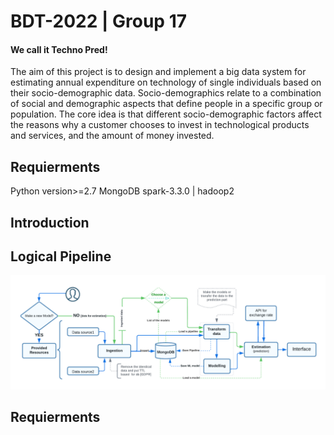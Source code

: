 # BDT-2022 | Group 17
#### We call it Techno Pred!
The aim of this project is to design and implement a big data system for estimating annual expenditure on technology of single individuals based on their socio-demographic data. Socio-demographics relate to a combination of social and demographic aspects that define people in a specific group or population. The core idea is that different socio-demographic factors affect the reasons why a customer chooses to invest in technological products and services, and the amount of money invested.
## Requierments
Python version>=2.7
MongoDB
spark-3.3.0 | hadoop2

## Introduction

## Logical Pipeline
![you](./Charts/pipeline.png)
## Requierments
